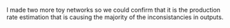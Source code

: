 I made two more toy networks so we could confirm that it is the production rate estimation that is causing the majority of the inconsistancies in outputs. 
